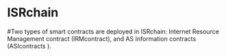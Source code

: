 # ISRchain
#Two types of smart contracts are deployed in ISRchain: Internet Resource Management contract (IRMcontract), and AS Information contracts (ASIcontracts ).
